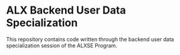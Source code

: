 # ALX Backend User Data Specialization
This repository contains code written through the backend user data specialization session of the ALXSE Program.
